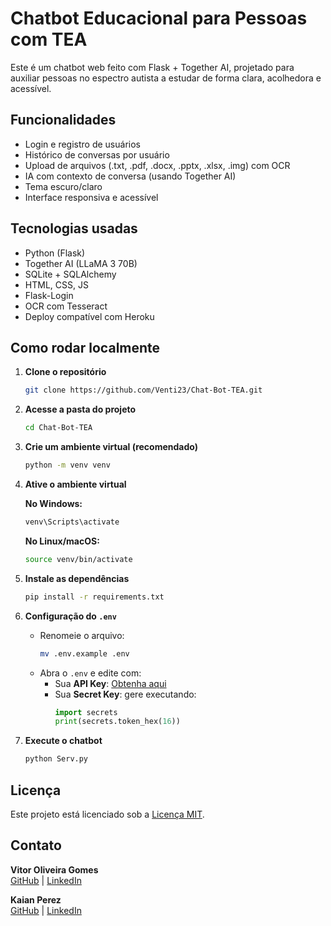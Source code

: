 # Chatbot Educacional para Pessoas com TEA

Este é um chatbot web feito com Flask + Together AI, projetado para auxiliar pessoas no espectro autista a estudar de forma clara, acolhedora e acessível.

## Funcionalidades

- Login e registro de usuários
- Histórico de conversas por usuário
- Upload de arquivos (.txt, .pdf, .docx, .pptx, .xlsx, .img) com OCR
- IA com contexto de conversa (usando Together AI)
- Tema escuro/claro
- Interface responsiva e acessível

## Tecnologias usadas

- Python (Flask)
- Together AI (LLaMA 3 70B)
- SQLite + SQLAlchemy
- HTML, CSS, JS
- Flask-Login
- OCR com Tesseract
- Deploy compatível com Heroku

## Como rodar localmente

1. **Clone o repositório**
   ```bash
   git clone https://github.com/Venti23/Chat-Bot-TEA.git
   ```

2. **Acesse a pasta do projeto**
   ```bash
   cd Chat-Bot-TEA
   ```

3. **Crie um ambiente virtual (recomendado)**
   ```bash
   python -m venv venv
   ```

4. **Ative o ambiente virtual**

   **No Windows:**
   ```bash
   venv\Scripts\activate
   ```

   **No Linux/macOS:**
   ```bash
   source venv/bin/activate
   ```

5. **Instale as dependências**
   ```bash
   pip install -r requirements.txt
   ```

6. **Configuração do `.env`**
   - Renomeie o arquivo:
     ```bash
     mv .env.example .env
     ```
   - Abra o `.env` e edite com:
     - Sua **API Key**: [Obtenha aqui](https://api.together.ai/)
     - Sua **Secret Key**: gere executando:
       ```python
       import secrets
       print(secrets.token_hex(16))
       ```

7. **Execute o chatbot**
   ```bash
   python Serv.py
   ```

## Licença

Este projeto está licenciado sob a [Licença MIT](LICENSE).

## Contato

**Vitor Oliveira Gomes**  
[GitHub](https://github.com/VitorOliveiraGomes) | [LinkedIn](https://www.linkedin.com/in/vitor-oliveira-gomes-610670317)

**Kaian Perez**  
[GitHub](https://github.com/kaiiiarchives) | [LinkedIn](https://www.linkedin.com/in/kaian-perez-7803792bb/)

